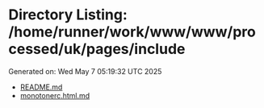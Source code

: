 # Directory Listing: /home/runner/work/www/www/processed/uk/pages/include
Generated on: Wed May  7 05:19:32 UTC 2025

- [README.md](README.md)
- [monotonerc.html.md](monotonerc.html.md)
